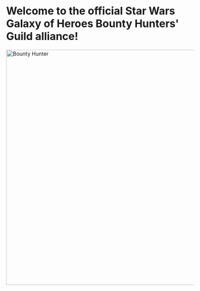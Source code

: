 # Welcome to the official Star Wars Galaxy of Heroes Bounty Hunters' Guild alliance!

<img src="{{ site.url }}/assets/Promo Vid.mp4.png" alt="Bounty Hunter" width="1120" height="630" border="0">
